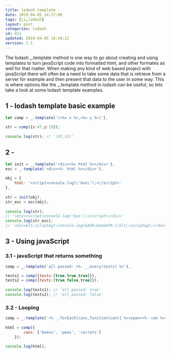 ```yaml
---
title: lodash template
date: 2019-04-05 14:27:00
tags: [js,lodash]
layout: post
categories: lodash
id: 411
updated: 2019-04-05 14:34:21
version: 1.1
---
```


The lodash \_.template method is one way to go about creating and using templates to turn javaScript code into formatted html, and other formates as well for that matter. When making any kind of web based project with javaScript there will often be a need to take some data that is retrieve from a server for example and then present that data to the user in some way. This is where options like the \_.template method in lodash can be useful, so lets take a look at some lodash template examples.

<!-- more -->

## 1 - lodash template basic example

```js
let comp = _.template('(<%= x %>,<%= y %>)'),
 
str = comp({x:47,y:15});
 
console.log(str); // '(47,15)'
```

## 2 - 

```js
let init = _.template('<div><%= html %></div>'),
esc = _.template('<div><%- html %></div>'),
 
obj = {
    html: '<script>console.log(\'boo\');<\/script>'
},
 
str = init(obj),
str_esc = esc(obj);
 
console.log(str); 
// '<div><script>console.log('boo');</script></div>'
console.log(str_esc); 
// '<div>&lt;script&gt;console.log(&#39;boo&#39;);&lt;/script&gt;</div>'
```

## 3 - Using javaScript

### 3.1 - javaScript that returns something

```js
comp = _.template('all passed: <%- _.every(tests) %>'),

tests1 = comp({tests:[true,true,true]}),
tests2 = comp({tests:[true,false,true]});
 
console.log(tests1); // 'all passed: true'
console.log(tests2); // 'all passed: false'
```

### 3.2 - Looping

```js
comp = _.template('<% _.forEach(cans,function(can){ %><span><%- can %><\/span><br><%});%>'),
 
html = comp({
        cans: ['beens', 'peas', 'carrots']
    });
 
console.log(html);
```